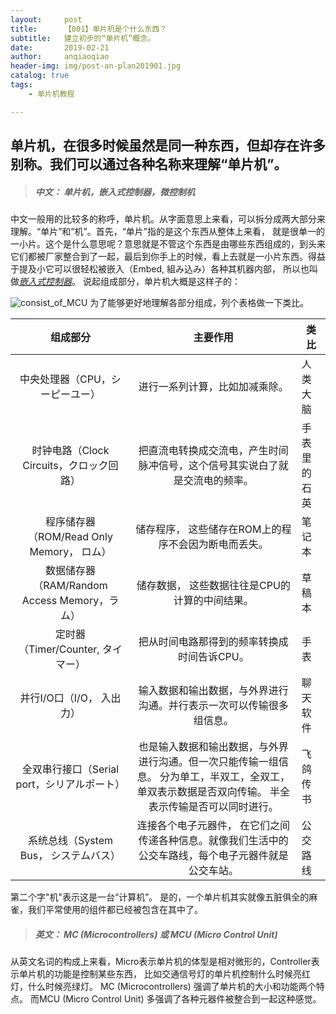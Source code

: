 ```yaml
---
layout:     post
title:      【001】单片机是个什么东西？ 
subtitle:   建立初步的“单片机”概念。
date:       2019-02-21
author:     anqiaoqiao
header-img: img/post-an-plan201901.jpg
catalog: true
tags:
    - 单片机教程

---
```


## 单片机，在很多时候虽然是同一种东西，但却存在许多别称。我们可以通过各种名称来理解“单片机”。



> ##### 中文： 单片机，嵌入式控制器，微控制机

中文一般用的比较多的称呼，单片机。从字面意思上来看，可以拆分成两大部分来理解。“单片”和“机”。首先，“单片”指的是这个东西从整体上来看， 就是很单一的一小片。这个是什么意思呢？意思就是不管这个东西是由哪些东西组成的，到头来它们都被厂家整合到了一起，最后到你手上的时候，看上去就是一小片东西。得益于提及小它可以很轻松被嵌入（Embed, 組み込み）各种其机器内部， 所以也叫做<u>*嵌入式控制器*</u>。 
说起组成部分，单片机大概是这样子的： 

![consist_of_MCU](https://picgo.oss-ap-northeast-1.aliyuncs.com/img/MCUconsist.png)
为了能够更好地理解各部分组成，列个表格做一下类比。 



|                   组成部分                   |                           主要作用                           | 类       比  |
| :------------------------------------------: | :----------------------------------------------------------: | ------------ |
|       中央处理器（CPU，シーピーユー）        |                进行一系列计算，比如加减乘除。                | 人类大脑     |
|   时钟电路（Clock Circuits，クロック回路）   | 把直流电转换成交流电，产生时间脉冲信号，这个信号其实说白了就是交流电的频率。 | 手表里的石英 |
|  程序储存器（ROM/Read Only Memory， ロム）   |     储存程序， 这些储存在ROM上的程序不会因为断电而丢失。     | 笔记本       |
| 数据储存器（RAM/Random Access Memory，ラム） |        储存数据， 这些数据往往是CPU的计算的中间结果。        | 草稿本       |
|      定时器（Timer/Counter, タイマー）       |         把从时间电路那得到的频率转换成时间告诉CPU。          | 手表         |
|          并行I/O口（I/O， 入出力）           | 输入数据和输出数据，与外界进行沟通。并行表示一次可以传输很多组信息。 | 聊天软件     |
| 全双串行接口（Serial port，シリアルポート）  | 也是输入数据和输出数据，与外界进行沟通。但一次只能传输一组信息。 分为单工，半双工，全双工，单双表示数据是否双向传输。 半全表示传输是否可以同时进行。 | 飞鸽传书     |
|    系统总线（System Bus， システムバス）     | 连接各个电子元器件， 在它们之间传递各种信息。就像我们生活中的公交车路线，每个电子元器件就是公交车站。 | 公交路线     |
第二个字"机"表示这是一台“计算机”。 是的，一个单片机其实就像五脏俱全的麻雀，我们平常使用的组件都已经被包含在其中了。



> ##### 英文： MC (Microcontrollers)  或 MCU (Micro Control Unit)

从英文名词的构成上来看，Micro表示单片机的体型是相对微形的，Controller表示单片机的功能是控制某些东西， 比如交通信号灯的单片机控制什么时候亮红灯，什么时候亮绿灯。 MC (Microcontrollers) 强调了单片机的大小和功能两个特点。 而MCU (Micro Control Unit) 多强调了各种元器件被整合到一起这种感觉。 


